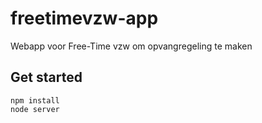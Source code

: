 freetimevzw-app
===============

Webapp voor Free-Time vzw om opvangregeling te maken

## Get started

    npm install
    node server
